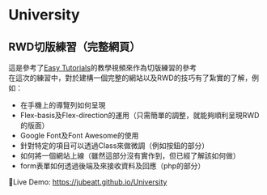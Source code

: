 # University
## RWD切版練習（完整網頁）<br>
這是參考了[Easy Tutorials](https://www.youtube.com/watch?v=oYRda7UtuhA)的教學視頻來作為切版練習的參考<br>
在這次的練習中，對於建構一個完整的網站以及RWD的技巧有了紮實的了解，例如：<br>
- 在手機上的導覽列如何呈現
- Flex-basis及Flex-direction的運用（只需簡單的調整，就能夠順利呈現RWD的版面）
- Google Font及Font Awesome的使用
- 針對特定的項目可以透過Class來做微調（例如按鈕的部分）
- 如何將一個網站上線（雖然這部分沒有實作到，但已經了解該如何做）
- form表單如何透過後端及來接收資料及回應（php的部分）

:avocado:Live Demo: https://jubeatt.github.io/University

